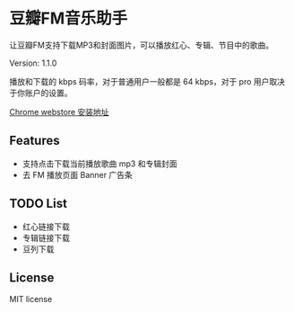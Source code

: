 # 豆瓣FM音乐助手

让豆瓣FM支持下载MP3和封面图片，可以播放红心、专辑、节目中的歌曲。

Version: 1.1.0

播放和下载的 kbps 码率，对于普通用户一般都是 64 kbps，对于 pro 用户取决于你账户的设置。

[Chrome webstore 安装地址](https://chrome.google.com/webstore/detail/douban-fm-improve/dnkciehdibabbdadcjddhonkcpnaffjc)

## Features

- 支持点击下载当前播放歌曲 mp3 和专辑封面
- 去 FM 播放页面 Banner 广告条

## TODO List

- 红心链接下载
- 专辑链接下载
- 豆列下载

## License

MIT license
